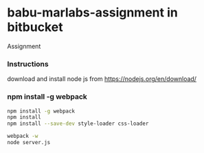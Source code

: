 # babu-marlabs-assignment in bitbucket

Assignment

### Instructions
download and install node js from https://nodejs.org/en/download/
### npm install -g webpack

```bash
npm install -g webpack
npm install
npm install --save-dev style-loader css-loader

webpack -w
node server.js
```


